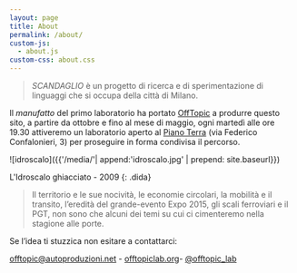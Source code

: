 ```yaml
---
layout: page
title: About
permalink: /about/
custom-js:
  - about.js
custom-css: about.css
---
```


> _SCANDAGLIO_ è un progetto di ricerca e di sperimentazione di linguaggi che si occupa della città di Milano.

Il _manufatto_ del primo laboratorio ha portato [OffTopic](http://www.offtopiclab.org) a produrre questo sito, a partire da ottobre e fino al mese di maggio, ogni martedì alle ore 19.30 attiveremo un laboratorio aperto al [Piano Terra](http://pianoterralab.org) (via Federico Confalonieri, 3) per proseguire in forma condivisa il percorso.

![idroscalo]({{'/media/'| append:'idroscalo.jpg' | prepend: site.baseurl}})

L'Idroscalo ghiacciato - 2009
{: .dida}

> Il territorio e le sue nocività, le economie circolari, la mobilità e il transito, l’eredità del grande-evento Expo 2015, gli scali ferroviari e il PGT, non sono che alcuni dei temi su cui ci cimenteremo nella stagione alle porte.

Se l’idea ti stuzzica non esitare a contattarci:

[offtopic@autoproduzioni.net](mailto:offtopic@autoproduzioni.net) - [offtopiclab.org](http://www.offtopiclab.org/)- [@offtopic_lab](https://twitter.com/offtopic_lab)
